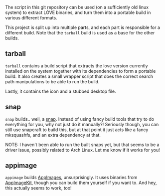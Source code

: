 The script in this git repository can be used (on a sufficiently old linux
system) to extract LÓVE binaries, and turn them into a portable build in
various different formats.

This project is split up into multiple parts, and each part is responsible for
a different build. Note that the `tarball` build is used as a base for the
other builds.

## tarball ##
`tarball` contains a build script that extracts the love version currently
installed on the system together with its dependencies to form a portable
build. It also creates a small wrapper script that does the correct search path
manipulations to be able to run the build.

Lastly, it contains the icon and a stubbed desktop file.

## snap ##
`snap` builds.. well, a [snap][]. Instead of using fancy build tools that try
to do everything for you, why not just do it manually?! Seriously though, you
can still use snapcraft to build this, but at that point it just acts like a
fancy mksquashfs, and an extra dependency at that.

NOTE: I haven't been able to run the built snaps yet, but that seems to be a
driver issue, possibly related to Arch Linux. Let me know if it works for you!

## appimage ##
`appimage` builds [AppImages][AppImage], unsurprisingly. It uses binaries from
[AppImageKit][], though you can build them yourself if you want to. And hey,
this actually seems to work, too!

[snap]: http://snapcraft.io/
[AppImage]: http://appimage.org/
[AppImageKit]: https://github.com/probonopd/AppImageKit

